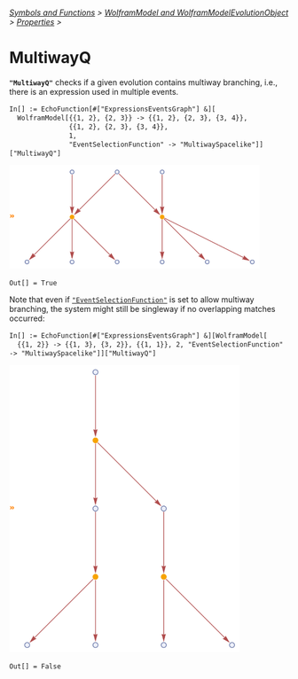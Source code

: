 ###### [Symbols and Functions](/README.md#symbols-and-functions) > [WolframModel and WolframModelEvolutionObject](../WolframModelAndWolframModelEvolutionObject.md) > [Properties](../WolframModelAndWolframModelEvolutionObject.md#properties) >

# MultiwayQ

**`"MultiwayQ"`** checks if a given evolution contains multiway branching, i.e., there is an expression used in multiple events.

```wl
In[] := EchoFunction[#["ExpressionsEventsGraph"] &][
  WolframModel[{{1, 2}, {2, 3}} -> {{1, 2}, {2, 3}, {3, 4}},
               {{1, 2}, {2, 3}, {3, 4}},
               1,
               "EventSelectionFunction" -> "MultiwaySpacelike"]]["MultiwayQ"]
```

<img src="/Documentation/Images/MultiwayExpressionsEventsGraphEchoed.png" width="451">

```wl
Out[] = True
```

Note that even if [`"EventSelectionFunction"`](/Documentation/SymbolsAndFunctions/WolframModelAndWolframModelEvolutionObject/Options/EventSelectionFunction.md) is set to allow multiway branching, the system might still be singleway if no overlapping matches occurred:

```wl
In[] := EchoFunction[#["ExpressionsEventsGraph"] &][WolframModel[
  {{1, 2}} -> {{1, 3}, {3, 2}}, {{1, 1}}, 2, "EventSelectionFunction" -> "MultiwaySpacelike"]]["MultiwayQ"]
```

<img src="/Documentation/Images/SinglewayExpressionsEventsGraphEchoed.png" width="415">

```wl
Out[] = False
```

